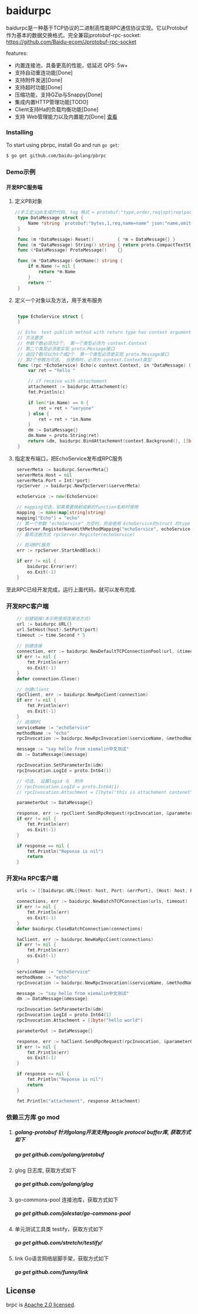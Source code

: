 # baidurpc


baidurpc是一种基于TCP协议的二进制高性能RPC通信协议实现。它以Protobuf作为基本的数据交换格式。完全兼容jprotobuf-rpc-socket: https://github.com/Baidu-ecom/Jprotobuf-rpc-socket

features:

- 内置连接池，具备更高的性能，低延迟 QPS: 5w+
- 支持自动重连功能[Done]
- 支持附件发送[Done]
- 支持超时功能[Done]
- 压缩功能，支持GZip与Snappy[Done]
- 集成内置HTTP管理功能[TODO]
- Client支持Ha的负载均衡功能[Done]
- 支持 Web管理能力以及内置能力[Done] [查看](https://github.com/jhunters/brpcweb)
  ​
### Installing 

To start using pbrpc, install Go and run `go get`:

```sh
$ go get github.com/baidu-golang/pbrpc
```

### Demo示例

#### 开发RPC服务端

1. 定义PB对象
   ```go
   //手工定义pb生成的代码, tag 格式 = protobuf:"type,order,req|opt|rep|packed,name=fieldname"
	type DataMessage struct {
		Name *string `protobuf:"bytes,1,req,name=name" json:"name,omitempty"`
	}

	func (m *DataMessage) Reset()         { *m = DataMessage{} }
	func (m *DataMessage) String() string { return proto.CompactTextString(m) }
	func (*DataMessage) ProtoMessage()    {}

	func (m *DataMessage) GetName() string {
		if m.Name != nil {
			return *m.Name
		}
		return ""
	}
	```
2. 定义一个对象以及方法，用于发布服务

   ```go

	type EchoService struct {
	}

	// Echo  test publish method with return type has context argument
	// 方法要求
	// 参数个数必须为2个， 第一个类型必须为 context.Context 
	// 第二个类型必须是实现 proto.Message接口
	// 返回个数可以为1个或2个  第一个类型必须是实现 proto.Message接口 
	// 第2个参数为可选。 当使用时，必须为 context.Context类型
	func (rpc *EchoService) Echo(c context.Context, in *DataMessage) (*DataMessage, context.Context) {
		var ret = "hello "

		// if receive with attachement
		attachement := baidurpc.Attachement(c)
		fmt.Println(c)

		if len(*in.Name) == 0 {
			ret = ret + "veryone"
		} else {
			ret = ret + *in.Name
		}
		dm := DataMessage{}
		dm.Name = proto.String(ret)
		return &dm, baidurpc.BindAttachement(context.Background(), []byte("hello")) // return with attachement
	}
   ```

2. 指定发布端口，把EchoService发布成RPC服务

```go
	serverMeta := baidurpc.ServerMeta{}
	serverMeta.Host = nil
	serverMeta.Port = Int(*port)
	rpcServer := baidurpc.NewTpcServer(&serverMeta)

	echoService := new(EchoService)

    // mapping可选，如果需要映射成新的function名称时使用
	mapping := make(map[string]string)
	mapping["Echo"] = "echo"
	// 第一个参数 "echoService" 为空时，则会使用 EchoService的struct 的type name
	rpcServer.RegisterNameWithMethodMapping("echoService", echoService, mapping)
	// 最简注册方式 rpcServer.Register(echoService)

	// 启动RPC服务
	err := rpcServer.StartAndBlock()

	if err != nil {
		baidurpc.Error(err)
		os.Exit(-1)
	}
```

   至此RPC已经开发完成，运行上面代码，就可以发布完成.


### 开发RPC客户端

```go
    // 创建链接(本示例使用连接池方式)
	url := baidurpc.URL{}
	url.SetHost(host).SetPort(port)
    timeout := time.Second * 5
   
    // 创建连接 
    connection, err := baidurpc.NewDefaultTCPConnectionPool(url, &timeout)
	if err != nil {
		fmt.Println(err)
		os.Exit(-1)
	}
    defer connection.Close()

    // 创建client
    rpcClient, err := baidurpc.NewRpcCient(connection)
    if err != nil {
		fmt.Println(err)
		os.Exit(-1)
	}
    // 调用RPC
	serviceName := "echoService"
	methodName := "echo"
	rpcInvocation := baidurpc.NewRpcInvocation(&serviceName, &methodName)

	message := "say hello from xiemalin中文测试"
	dm := DataMessage{&message}

	rpcInvocation.SetParameterIn(&dm)
	rpcInvocation.LogId = proto.Int64(1)

	// 可选， 设置logid 与  附件 
	// rpcInvocation.LogId = proto.Int64(1)
	// rpcInvocation.Attachment = []byte("this is attachement contenet")

	parameterOut := DataMessage{}

	response, err := rpcClient.SendRpcRequest(rpcInvocation, &parameterOut)
	if err != nil {
		fmt.Println(err)
		os.Exit(-1)
	}

	if response == nil {
		fmt.Println("Reponse is nil")
		return
	}
```

### 开发Ha RPC客户端

```go
 	urls := []baidurpc.URL{{Host: host, Port: &errPort}, {Host: host, Port: port}}

	connections, err := baidurpc.NewBatchTCPConnection(urls, timeout)
	if err != nil {
		fmt.Println(err)
		os.Exit(-1)
	}
	defer baidurpc.CloseBatchConnection(connections)

	haClient, err := baidurpc.NewHaRpcCient(connections)
	if err != nil {
		fmt.Println(err)
		os.Exit(-1)
	}

	serviceName := "echoService"
	methodName := "echo"
	rpcInvocation := baidurpc.NewRpcInvocation(&serviceName, &methodName)

	message := "say hello from xiemalin中文测试"
	dm := DataMessage{&message}

	rpcInvocation.SetParameterIn(&dm)
	rpcInvocation.LogId = proto.Int64(1)
	rpcInvocation.Attachment = []byte("hello world")

	parameterOut := DataMessage{}

	response, err := haClient.SendRpcRequest(rpcInvocation, &parameterOut)
	if err != nil {
		fmt.Println(err)
		os.Exit(-1)
	}

	if response == nil {
		fmt.Println("Reponse is nil")
		return
	}

	fmt.Println("attachement", response.Attachment)

```

### 依赖三方库  go mod

1. ##### golang-protobuf 针对golang开发支持google protocol  buffer库, 获取方式如下

   ##### go get github.com/golang/protobuf

2. glog 日志库, 获取方式如下

   ##### go get github.com/golang/glog

3. go-commons-pool 连接池库，获取方式如下

   ##### go get github.com/jolestar/go-commons-pool

4. 单元测试工具类 testify，获取方式如下

   ##### go get github.com/stretchr/testify/

5. link Go语言网络层脚手架，获取方式如下

   ##### go get github.com/funny/link


## License
brpc is [Apache 2.0 licensed](./LICENSE).
